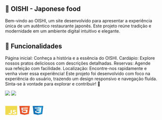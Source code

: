 ## 🍣 OISHI - Japonese food
Bem-vindo ao OISHI, um site desenvolvido para apresentar a experiência única de um autêntico restaurante japonês. Este projeto reúne tradição e modernidade em um ambiente digital intuitivo e elegante.

## 🌟 Funcionalidades
Página inicial: Conheça a história e a essência do OISHI.
Cardápio: Explore nossos pratos deliciosos com descrições detalhadas.
Reservas: Agende sua refeição com facilidade.
Localização: Encontre-nos rapidamente e venha viver essa experiência!
Este projeto foi desenvolvido com foco na experiência do usuário, trazendo um design responsivo e navegação fluída. Sinta-se à vontade para explorar e contribuir! 🚀

 <a href="https://instagram.com/_diogofranjosi" target="_blank"><img src="https://img.shields.io/badge/-Instagram-%23E4405F?style=for-the-badge&logo=instagram&logoColor=white" target="_blank"></a>
 <a href="https://www.linkedin.com/in/diogofranjosi" target="_blank"><img src="https://img.shields.io/badge/-LinkedIn-%230077B5?style=for-the-badge&logo=linkedin&logoColor=white" target="_blank"></a>

 <div style="display: inline_block"><br>
  <img align="center" alt="Diogo-Js" height="30" width="40" src="https://raw.githubusercontent.com/devicons/devicon/master/icons/javascript/javascript-plain.svg">
  <img align="center" alt="Diogo-HTML" height="30" width="40" src="https://raw.githubusercontent.com/devicons/devicon/master/icons/html5/html5-original.svg">
  <img align="center" alt="diogo-CSS" height="30" width="40" src="https://raw.githubusercontent.com/devicons/devicon/master/icons/css3/css3-original.svg">
</div>

